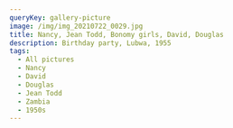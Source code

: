 ```yaml
---
queryKey: gallery-picture
image: /img/img_20210722_0029.jpg
title: Nancy, Jean Todd, Bonomy girls, David, Douglas
description: Birthday party, Lubwa, 1955
tags:
  - All pictures
  - Nancy
  - David
  - Douglas
  - Jean Todd
  - Zambia
  - 1950s
---
```

